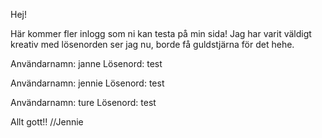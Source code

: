 Hej!

Här kommer fler inlogg som ni kan testa på min sida! Jag har varit väldigt kreativ med lösenorden ser jag nu, borde få guldstjärna för det hehe.

Användarnamn: janne
Lösenord: test

Användarnamn: jennie
Lösenord: test

Användarnamn: ture
Lösenord: test

Allt gott!! //Jennie 